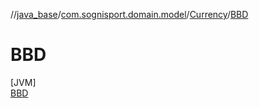 //[java_base](../../../../index.md)/[com.sognisport.domain.model](../../index.md)/[Currency](../index.md)/[BBD](index.md)

# BBD

[JVM]\
[BBD](index.md)
